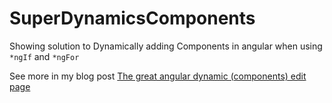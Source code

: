 # SuperDynamicsComponents

Showing solution to Dynamically adding Components in angular when using `*ngIf` and `*ngFor`

See more in my blog post [The great angular dynamic (components) edit page](https://bresleveloper.blogspot.com/2019/07/the-great-angular-dynamic-components.html)